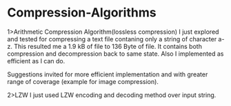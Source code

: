 # Compression-Algorithms

1>Arithmetic Compression Algorithm(lossless compression)
  I just explored and tested for compressing a text file contaning only a string of character a-z.
  This resulted me a 1.9 kB of file to 136 Byte of file. 
  It contains both compression and decompression back to same state. 
  Also I implemented as efficient as I can do.
  
  Suggestions invited for more efficient implementation and with greater range of coverage (example for image compression).


2>LZW
  I just used LZW encoding and decoding method over input string.
